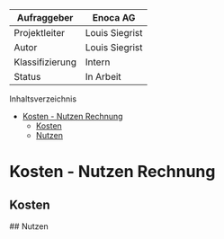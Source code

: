 Aufraggeber     | Enoca AG
--------------- | ----------------
Projektleiter   | Louis Siegrist
Autor           | Louis Siegrist
Klassifizierung | Intern
Status          | In Arbeit

Inhaltsverzeichnis

<!-- toc orderedList:0 depthFrom:1 depthTo:6 -->

- [Kosten - Nutzen Rechnung](#kosten-nutzen-rechnung)
	- [Kosten](#kosten)
	- [Nutzen](#nutzen)

<!-- tocstop -->
# Kosten - Nutzen Rechnung
## Kosten

## Nutzen
